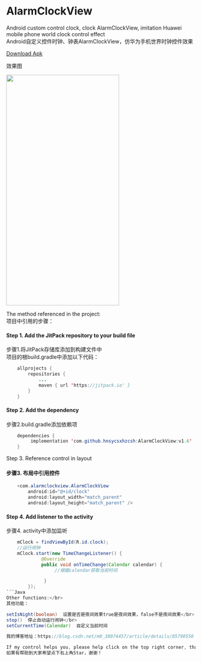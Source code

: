 # AlarmClockView
Android custom control clock, clock AlarmClockView, imitation Huawei mobile phone world clock control effect</br>
Android自定义控件时钟、钟表AlarmClockView，仿华为手机世界时钟控件效果

<a href="https://github.com/hnsycsxhzcsh/AlarmClockView/blob/master/myres/alarmclock.apk">Download Apk</a>

效果图

<img src="https://github.com/hnsycsxhzcsh/AlarmClockView/blob/master/myres/alarmclock.gif" width="300" height="612">

The method referenced in the project:</br>
项目中引用的步骤：

#### Step 1. Add the JitPack repository to your build file</br>
步骤1.将JitPack存储库添加到构建文件中</br>
项目的根build.gradle中添加以下代码：
```Java
 	allprojects {
		repositories {
			...
			maven { url 'https://jitpack.io' }
		}
	}
```
#### Step 2. Add the dependency</br>
步骤2.build.gradle添加依赖项
```Java
	dependencies {
         implementation 'com.github.hnsycsxhzcsh:AlarmClockView:v1.6'
	}
```
Step 3. Reference control in layout</br>
#### 步骤3. 布局中引用控件
```Java
	<com.alarmclockview.AlarmClockView
        android:id="@+id/clock"
        android:layout_width="match_parent"
        android:layout_height="match_parent" />
```
#### Step 4. Add listener to the activity</br>
步骤4. activity中添加监听
```Java
    mClock = findViewById(R.id.clock);
    //运行闹钟
    mClock.start(new TimeChangeListener() {
             @Override
             public void onTimeChange(Calendar calendar) {
                  //根据calendar获取当前时间

              }
        });
```Java
Other functions:</br>
其他功能：

setIsNight(boolean)  设置是否是夜间效果true是夜间效果，false不是夜间效果</br>
stop()  停止自动运行闹钟</br>
setCurrentTime(Calendar)  自定义当前时间

我的博客地址：https://blog.csdn.net/m0_38074457/article/details/85790550

If my control helps you, please help click on the top right corner, thank you!</br>
如果有帮助到大家希望点下右上角Star，谢谢！

